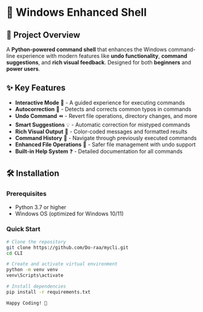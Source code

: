 # 🚀 Windows Enhanced Shell

## 📌 Project Overview
A **Python-powered command shell** that enhances the Windows command-line experience with modern features like **undo functionality**, **command suggestions**, and **rich visual feedback**. Designed for both **beginners** and **power users**.

## ✨ Key Features
- **Interactive Mode** 💬 - A guided experience for executing commands
- **Autocorrection** 🎯 - Detects and corrects common typos in commands
- **Undo Command** ⏪ - Revert file operations, directory changes, and more
- **Smart Suggestions** 💡 - Automatic correction for mistyped commands
- **Rich Visual Output** 🎨 - Color-coded messages and formatted results
- **Command History** 📜 - Navigate through previously executed commands
- **Enhanced File Operations** 📂 - Safer file management with undo support
- **Built-in Help System** ❓ - Detailed documentation for all commands

## 🛠️ Installation

### Prerequisites
- Python 3.7 or higher
- Windows OS (optimized for Windows 10/11)

### Quick Start
```sh
# Clone the repository
git clone https://github.com/Do-raa/mycli.git
cd CLI

# Create and activate virtual environment
python -m venv venv
venv\Scripts\activate

# Install dependencies
pip install -r requirements.txt

Happy Coding! 🚀
